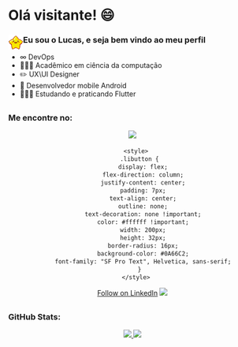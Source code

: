 # Olá visitante! 😄

### Eu sou o Lucas, e seja bem vindo ao meu perfil  <img align="left" src="https://github.com/AlefMends/alefmends/blob/main/star.gif" alt="Bat" width="30">

-  ∞ DevOps 
- 👩🏻‍💻 Acadêmico em ciência da computação
- ✏️ UX\UI Designer 
- 📱  Desenvolvedor mobile Android 
- 👩🏻‍💻 Estudando e praticando Flutter

##

### Me encontre no:
<div align="center">
  
  <!--<a href="https://www.instagram.com/prolucascarvalho"><img src="https://img.shields.io/badge/Instagram-E4405F?style=for-the-badge&logo=instagram&logoColor=white"></a> -->
  <a href="https://www.linkedin.com/in/lucascarvalhopro"><img src="https://img.shields.io/badge/LinkedIn-0077B5?style=for-the-badge&logo=linkedin&logoColor=white"/></a>
  
      <style>
        .libutton {
          display: flex;
          flex-direction: column;
          justify-content: center;
          padding: 7px;
          text-align: center;
          outline: none;
          text-decoration: none !important;
          color: #ffffff !important;
          width: 200px;
          height: 32px;
          border-radius: 16px;
          background-color: #0A66C2;
          font-family: "SF Pro Text", Helvetica, sans-serif;
        }
      </style>
<a class="libutton" href="https://www.linkedin.com/comm/mynetwork/discovery-see-all?usecase=PEOPLE_FOLLOWS&followMember=lucascarvalhopro" target="_blank">Follow on LinkedIn</a>
  <a href = "mailto:prolucascarvalho@gmail.com"><img src="https://img.shields.io/badge/-Gmail-%23333?style=for-the-badge&logo=gmail&logoColor=white" target="_blank">
</a>
</div>

##

<!--### Tecnologias que mais estou usando atualmente:

-->

### GitHub Stats:

<div align="center">
  <a href="https://github.com/devlucasvcarvalho">
  <img height="160em" src="https://github-readme-stats.vercel.app/api?username=devlucasvcarvalho&show_icons=true&theme=dracula&include_all_commits=true&count_private=true"/>
  <img height="160em" src="https://github-readme-stats.vercel.app/api/top-langs/?username=devlucasvcarvalho&layout=compact&langs_count=8&theme=dracula"/>
</div>



<!--
**xucona/xucona** is a ✨ _special_ ✨ repository because its `README.md` (this file) appears on your GitHub profile.

Here are some ideas to get you started:

- 🔭 I’m currently working on ...
- 🌱 I’m currently learning ...
- 👯 I’m looking to collaborate on ...
- 🤔 I’m looking for help with ...
- 💬 Ask me about ...
- 📫 How to reach me: ...
- 😄 Pronouns: ...
- ⚡ Fun fact: ...
-->
